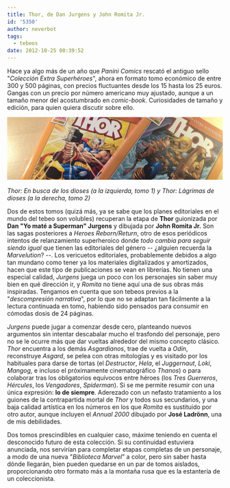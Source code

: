 ```yaml
---
title: Thor, de Dan Jurgens y John Romita Jr.
id: '5350'
author: neverbot
tags:
  - tebeos
date: 2012-10-25 00:39:52
---
```


Hace ya algo más de un año que _Panini Comics_ rescató el antiguo sello "_Colección Extra Superhéroes_", ahora en formato tomo económico de entre 300 y 500 páginas, con precios fluctuantes desde los 15 hasta los 25 euros. Gangas con un precio por número americano muy ajustado, aunque a un tamaño menor del acostumbrado en _comic-book_. Curiosidades de tamaño y edición, para quien quiera discutir sobre ello.

[![](./thor-de-dan-jurgens-y-john-romita-jr/thor_dan_jurgens_john_romita_jr.jpg "Thor de Dan Jurgens y John Romita Jr.")](./thor-de-dan-jurgens-y-john-romita-jr/thor_dan_jurgens_john_romita_jr.jpg)

_Thor: En busca de los dioses (a la izquierda, tomo 1) y Thor: Lágrimas de dioses (a la derecha, tomo 2)_

Dos de estos tomos (quizá más, ya se sabe que los planes editoriales en el mundo del tebeo son volubles) recuperan la etapa de **Thor** guionizada por **Dan "Yo maté a Superman" Jurgens** y dibujada por **John Romita Jr.** Son las sagas posteriores a _Heroes Reborn/Return_, otro de esos periódicos intentos de relanzamiento superheroico donde _todo cambia para seguir siendo igual_ que tienen las editoriales del género -- ¿alguien recuerda la _Marvelution_? --. Los vericuetos editoriales, probablemente debidos a algo tan mundano como tener ya los materiales digitalizados y amortizados, hacen que este tipo de publicaciones se vean en librerías. No tienen una especial calidad, _Jurgens_ juega un poco con los personajes sin saber muy bien en qué dirección ir, y _Romita_ no tiene aquí una de sus obras más inspiradas. Tengamos en cuenta que son tebeos previos a la "_descompresión narrativa_", por lo que no se adaptan tan fácilmente a la lectura continuada en tomo, habiendo sido pensados para consumir en cómodas dosis de 24 páginas.

_Jurgens_ puede jugar a comenzar desde cero, planteando nuevos argumentos sin intentar descabalar mucho el trasfondo del personaje, pero no se le ocurre más que dar vueltas alrededor del mismo concepto clásico. _Thor_ encuentra a los demás _Asgardianos_, trae de vuelta a _Odín_, reconstruye _Asgard_, se pelea con otras mitologías y es visitado por los habituales para darse de tortas (el _Destructor_, _Hela_, el _Juggernaut_, _Loki_, _Mangog_, e incluso el próximamente cinematográfico _Thanos_) o para colaborar tras los obligatorios equívocos entre héroes (los _Tres Guerreros_, _Hércules_, los _Vengadores_, _Spiderman_). Si se me permite resumir con una única expresión: **lo de siempre**. Aderezado con un nefasto tratamiento a los guiones de la contrapartida mortal de _Thor_ y todos sus secundarios, y una baja calidad artística en los números en los que _Romita_ es sustituido por otro autor, aunque incluyen el _Annual 2000_ dibujado por **José Ladrönn**, una de mis debilidades.

Dos tomos prescindibles en cualquier caso, máxime teniendo en cuenta el desconocido futuro de esta colección. Si su continuidad estuviera anunciada, nos servirían para completar etapas completas de un personaje, a modo de una nueva "_Biblioteca Marvel_" a color, pero sin saber hasta dónde llegarán, bien pueden quedarse en un par de tomos aislados, proporcionando otro formato más a la montaña rusa que es la estantería de un coleccionista.